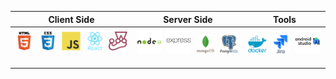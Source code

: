 <div align='center'>

| Client Side  | Server Side |  Tools |
| ------------- | ------------- | ------------- |
| <img src="https://github.com/devicons/devicon/blob/master/icons/html5/html5-original-wordmark.svg" title="Html5" alt="Html5" width="30" height="30"/>&nbsp; <img src="https://github.com/devicons/devicon/blob/master/icons/css3/css3-original-wordmark.svg" title="Css3" alt="Css3" width="30" height="30"/>&nbsp; <img src="https://github.com/devicons/devicon/blob/master/icons/javascript/javascript-original.svg" title="JavaScript" alt="JavaScript" width="30" height="30"/>&nbsp; <img src="https://github.com/devicons/devicon/blob/master/icons/react/react-original-wordmark.svg" title="React" alt="React" width="30" height="30"/>&nbsp; <img src="https://github.com/devicons/devicon/blob/master/icons/jest/jest-plain.svg" title="Jest" alt="Jest" width="30" height="30"/>&nbsp;  | <img src="https://github.com/devicons/devicon/blob/master/icons/nodejs/nodejs-original-wordmark.svg" title="NodeJS" alt="NodeJS" width="40" height="40"/>&nbsp; <img src="https://github.com/devicons/devicon/blob/master/icons/express/express-original-wordmark.svg" title="Express.js" alt="Express.js" width="40" height="40"/>&nbsp; <img src="https://github.com/devicons/devicon/blob/master/icons/mongodb/mongodb-original-wordmark.svg" title="MongoDB" alt="MongoDB" width="30" height="30"/>&nbsp; <img src="https://github.com/devicons/devicon/blob/master/icons/postgresql/postgresql-original-wordmark.svg" title="PostgreSQL" alt="PostgreSQL" width="30" height="30"/>&nbsp;  | <img src="https://github.com/devicons/devicon/blob/master/icons/docker/docker-plain-wordmark.svg" title="Docker" alt="Docker" width="30" height="30"/>&nbsp; <img src="https://github.com/devicons/devicon/blob/master/icons/jira/jira-original-wordmark.svg" title="Jira" alt="Jira" width="30" height="30"/>&nbsp; <img src="https://github.com/devicons/devicon/blob/master/icons/androidstudio/androidstudio-original-wordmark.svg" title="Android Studio" alt="Android Studio" width="40" height="40"/>&nbsp; 
</div>






